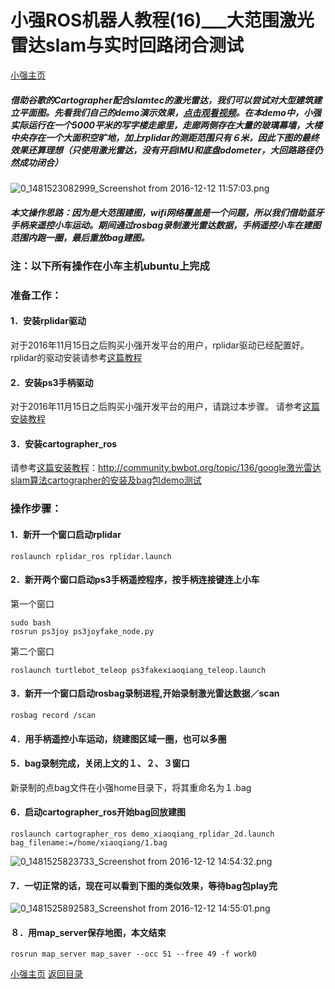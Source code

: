 # 小强ROS机器人教程(16)___大范围激光雷达slam与实时回路闭合测试<br>
[小强主页](https://www.bwbot.org/products/xiaoqiang-4-pro)

##### 借助谷歌的Cartographer配合slamtec的激光雷达，我们可以尝试对大型建筑建立平面图。先看我们自己的demo演示效果，[点击观看视频](http://v.youku.com/v_show/id_XMTg2MTE5ODQzNg==.html)。在本demo中，小强实际运行在一个5000平米的写字楼走廊里，走廊两侧存在大量的玻璃幕墙，大楼中央存在一个大面积空旷地，加上rplidar的测距范围只有６米，因此下图的最终效果还算理想（只使用激光雷达，没有开启IMU和底盘odometer，大回路路径仍然成功闭合）
![0_1481523082999_Screenshot from 2016-12-12 11:57:03.png](http://community.bwbot.org/uploads/files/1481523092830-screenshot-from-2016-12-12-11-57-03-resized.png) 
##### 本文操作思路：因为是大范围建图，wifi网络覆盖是一个问题，所以我们借助蓝牙手柄来遥控小车运动。期间通过rosbag录制激光雷达数据，手柄遥控小车在建图范围内跑一圈，最后重放bag建图。
### 注：以下所有操作在小车主机ubuntu上完成
### 准备工作：
#### 1．安装rplidar驱动
对于2016年11月15日之后购买小强开发平台的用户，rplidar驱动已经配置好。
rplidar的驱动安装请参考[这篇教程](http://community.bwbot.org/topic/134/%E5%B0%8F%E5%BC%BAros%E6%9C%BA%E5%99%A8%E4%BA%BA%E6%95%99%E7%A8%8B-17-___%E5%88%A9%E7%94%A8udev%E7%BB%99%E5%B0%8F%E8%BD%A6%E5%A2%9E%E5%8A%A0%E4%B8%B2%E5%8F%A3%E8%AE%BE%E5%A4%87%E6%9A%A8rplidar%E4%BA%8C%E4%BB%A3%E6%BF%80%E5%85%89%E9%9B%B7%E8%BE%BE%E7%9A%84%E5%AE%89%E8%A3%85)
#### 2．安装ps3手柄驱动
对于2016年11月15日之后购买小强开发平台的用户，请跳过本步骤。
请参考[这篇安装教程](community.bwbot.org/topic/169/原装和国产ps3手柄ros驱动程序)
#### 3．安装cartographer_ros
请参考[这篇安装教程](http://community.bwbot.org/topic/136/google%E6%BF%80%E5%85%89%E9%9B%B7%E8%BE%BEslam%E7%AE%97%E6%B3%95cartographer%E7%9A%84%E5%AE%89%E8%A3%85%E5%8F%8Abag%E5%8C%85demo%E6%B5%8B%E8%AF%95)：http://community.bwbot.org/topic/136/google激光雷达slam算法cartographer的安装及bag包demo测试

### 操作步骤：
#### 1．新开一个窗口启动rplidar
```
roslaunch rplidar_ros rplidar.launch
```
#### 2．新开两个窗口启动ps3手柄遥控程序，按手柄连接键连上小车
第一个窗口
```
sudo bash
rosrun ps3joy ps3joyfake_node.py
```
第二个窗口
```
roslaunch turtlebot_teleop ps3fakexiaoqiang_teleop.launch
```
#### 3．新开一个窗口启动rosbag录制进程,开始录制激光雷达数据／scan
```
rosbag record /scan
```
#### 4．用手柄遥控小车运动，绕建图区域一圈，也可以多圈
#### 5．bag录制完成，关闭上文的１、２、３窗口
新录制的点bag文件在小强home目录下，将其重命名为１.bag
#### 6．启动cartographer_ros开始bag回放建图
```
roslaunch cartographer_ros demo_xiaoqiang_rplidar_2d.launch bag_filename:=/home/xiaoqiang/1.bag
```
![0_1481525823733_Screenshot from 2016-12-12 14:54:32.png](http://community.bwbot.org/uploads/files/1481525828613-screenshot-from-2016-12-12-14-54-32-resized.png) 
#### 7．一切正常的话，现在可以看到下图的类似效果，等待bag包play完
![0_1481525892583_Screenshot from 2016-12-12 14:55:01.png](http://community.bwbot.org/uploads/files/1481525901302-screenshot-from-2016-12-12-14-55-01-resized.png) 
#### ８．用map_server保存地图，本文结束
```
rosrun map_server map_saver --occ 51 --free 49 -f work0
```

[小强主页](https://www.bwbot.org/products/xiaoqiang-4-pro)
[返回目录](https://community.bwbot.org/topic/110)
